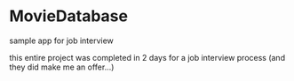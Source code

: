 MovieDatabase
=============

sample app for job interview

this entire project was completed in 2 days for a job interview process (and they did make me an offer...)
